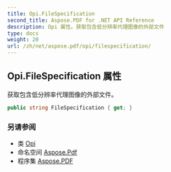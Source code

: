 ```yaml
---
title: Opi.FileSpecification
second_title: Aspose.PDF for .NET API Reference
description: Opi 属性。获取包含低分辨率代理图像的外部文件
type: docs
weight: 20
url: /zh/net/aspose.pdf/opi/filespecification/
---
```

## Opi.FileSpecification 属性

获取包含低分辨率代理图像的外部文件。

```csharp
public string FileSpecification { get; }
```

### 另请参阅

* 类 [Opi](../)
* 命名空间 [Aspose.Pdf](../../../aspose.pdf/)
* 程序集 [Aspose.PDF](../../../)